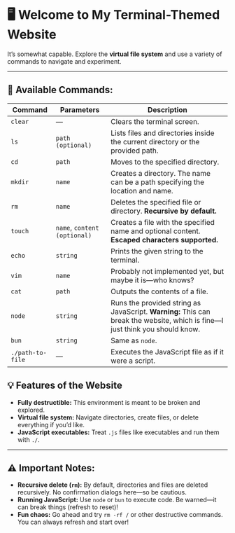 # 🖥️ Welcome to My Terminal-Themed Website  
It’s somewhat capable. Explore the **virtual file system** and use a variety of commands to navigate and experiment.

---

## 🚀 **Available Commands:**
| Command                  | Parameters                     | Description                                                                                 |
|-------------------------|---------------------------------|---------------------------------------------------------------------------------------------|
| `clear`                  | —                               | Clears the terminal screen.                                                                |
| `ls`                     | `path (optional)`               | Lists files and directories inside the current directory or the provided path.             |
| `cd`                     | `path`                          | Moves to the specified directory.                                                          |
| `mkdir`                  | `name`                          | Creates a directory. The name can be a path specifying the location and name.              |
| `rm`                     | `name`                          | Deletes the specified file or directory. **Recursive by default.**                         |
| `touch`                  | `name`, `content (optional)`    | Creates a file with the specified name and optional content. **Escaped characters supported.** |
| `echo`                   | `string`                        | Prints the given string to the terminal.                                                   |
| `vim`                    | `name`                          | Probably not implemented yet, but maybe it is—who knows?                                  |
| `cat`                    | `path`                          | Outputs the contents of a file.                                                            |
| `node`                   | `string`                        | Runs the provided string as JavaScript. **Warning:** This can break the website, which is fine—I just think you should know. |
| `bun`                    | `string`                        | Same as `node`.                                                                            |
| `./path-to-file`         | —                               | Executes the JavaScript file as if it were a script.                                       |

## 💡 **Features of the Website**
- **Fully destructible:** This environment is meant to be broken and explored.
- **Virtual file system:** Navigate directories, create files, or delete everything if you’d like.
- **JavaScript executables:** Treat `.js` files like executables and run them with `./`.
  
---

## ⚠️ **Important Notes:**
- **Recursive delete (`rm`):** By default, directories and files are deleted recursively. No confirmation dialogs here—so be cautious.
- **Running JavaScript:** Use `node` or `bun` to execute code. Be warned—it can break things (refresh to reset)!
- **Fun chaos:** Go ahead and try `rm -rf /` or other destructive commands. You can always refresh and start over!
